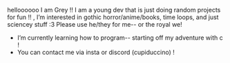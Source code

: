 helloooooo I am Grey !! I am a young dev that is just doing random projects for fun !! , I’m interested in gothic horror/anime/books, time loops, and just sciencey stuff :3 Please use he/they for me-- or the royal we!
- I’m currently learning how to program-- starting off my adventure with c !
- You can contact me via insta or discord (cupiduccino) !
  

<!---
cupiduccino/cupiduccino is a ✨ special ✨ repository because its `README.md` (this file) appears on your GitHub profile.
You can click the Preview link to take a look at your changes.
--->
